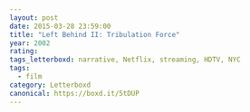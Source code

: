 ```yaml
---
layout: post 
date: 2015-03-28 23:59:00
title: "Left Behind II: Tribulation Force"
year: 2002
rating: 
tags_letterboxd: narrative, Netflix, streaming, HDTV, NYC
tags:
  - film
category: Letterboxd
canonical: https://boxd.it/5tDUP
---
```

